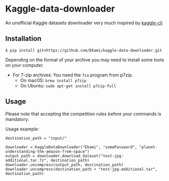 # Kaggle-data-downloader
An unofficial Kaggle datasets downloader very much inspired by [kaggle-cli](https://github.com/floydwch/kaggle-cli)

## Installation

```
$ pip install git+https://github.com/EKami/kaggle-data-downloader.git
```

Depending on the format of your archive you may need to install some tools
on your computer.

 - For 7-zip archives: You need the `7za` program from p7zip. 
    - On macOS: `brew install p7zip`
    - On Ubuntu: `sudo apt-get install p7zip-full`

## Usage
Please note that accepting the competition rules before your commands is mandatory.

Usage example:
```
destination_path = "input/"

downloader = KaggleDataDownloader("Ekami", "somePassword", "planet-understanding-the-amazon-from-space")
output_path = downloader.download_dataset("test-jpg-additional.tar.7z", destination_path)
downloader.uncompress(output_path, destination_path)
downloader.uncompress(destination_path + "test-jpg-additional.tar", destination_path)
```